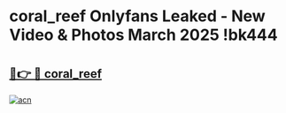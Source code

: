 # coral_reef Onlyfans Leaked - New Video & Photos March 2025 !bk444

# <h2><a href="https://fbbjy7.iuczelnia.edu.pl?title=coral_reef&ref=bk444">🔗👉 🔴 coral_reef</a></h2>

[![acn](https://github.com/user-attachments/assets/0f9c940e-d8b0-45ae-aac7-cd30a18b3e1c)](https://fbbjy7.iuczelnia.edu.pl?title=coral_reef&ref=bk444)

